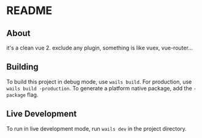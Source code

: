 # README

## About

it's a clean vue 2. exclude any plugin, something is like vuex, vue-router...

## Building 

To build this project in debug mode, use `wails build`. For production, use `wails build -production`.
To generate a platform native package, add the `-package` flag.

## Live Development

To run in live development mode, run `wails dev` in the project directory.